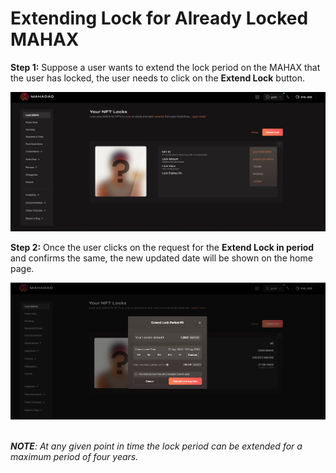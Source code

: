# Extending Lock for Already Locked MAHAX

**Step 1:** Suppose a user wants to extend the lock period on the MAHAX that the user has locked, the user needs to click on the **Extend Lock** button.

![If you want to lock, transfer, withdraw, extend or unstake any MAHA then you need to click on the ellipsis button alongside the NFT you want these changes applied to. ](../../.gitbook/assets/7.jpg)

**Step 2:** Once the user clicks on the request for the **Extend Lock in period** and confirms the same, the new updated date will be shown on the home page.&#x20;

![You get to select the time frame according to your preference. ](../../.gitbook/assets/8.jpg)

\
_**NOTE**: At any given point in time the lock period can be extended for a maximum period of four years._
